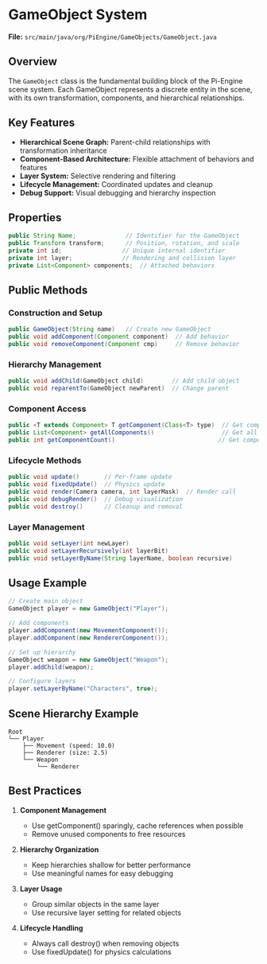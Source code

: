 # GameObject System

**File:** `src/main/java/org/PiEngine/GameObjects/GameObject.java`

## Overview
The `GameObject` class is the fundamental building block of the Pi-Engine scene system. Each GameObject represents a discrete entity in the scene, with its own transformation, components, and hierarchical relationships.

## Key Features
- **Hierarchical Scene Graph:** Parent-child relationships with transformation inheritance
- **Component-Based Architecture:** Flexible attachment of behaviors and features
- **Layer System:** Selective rendering and filtering
- **Lifecycle Management:** Coordinated updates and cleanup
- **Debug Support:** Visual debugging and hierarchy inspection

## Properties
```java
public String Name;              // Identifier for the GameObject
public Transform transform;      // Position, rotation, and scale
private int id;                 // Unique internal identifier
private int layer;              // Rendering and collision layer
private List<Component> components;  // Attached behaviors
```

## Public Methods

### Construction and Setup
```java
public GameObject(String name)   // Create new GameObject
public void addComponent(Component component)  // Add behavior
public void removeComponent(Component cmp)     // Remove behavior
```

### Hierarchy Management
```java
public void addChild(GameObject child)        // Add child object
public void reparentTo(GameObject newParent)  // Change parent
```

### Component Access
```java
public <T extends Component> T getComponent(Class<T> type)  // Get component by type
public List<Component> getAllComponents()                   // Get all components
public int getComponentCount()                             // Get component count
```

### Lifecycle Methods
```java
public void update()       // Per-frame update
public void fixedUpdate()  // Physics update
public void render(Camera camera, int layerMask)  // Render call
public void debugRender()  // Debug visualization
public void destroy()      // Cleanup and removal
```

### Layer Management
```java
public void setLayer(int newLayer)
public void setLayerRecursively(int layerBit)
public void setLayerByName(String layerName, boolean recursive)
```

## Usage Example
```java
// Create main object
GameObject player = new GameObject("Player");

// Add components
player.addComponent(new MovementComponent());
player.addComponent(new RendererComponent());

// Set up hierarchy
GameObject weapon = new GameObject("Weapon");
player.addChild(weapon);

// Configure layers
player.setLayerByName("Characters", true);
```

## Scene Hierarchy Example
```
Root
└── Player
    ├── Movement (speed: 10.0)
    ├── Renderer (size: 2.5)
    └── Weapon
        └── Renderer
```

## Best Practices
1. **Component Management**
   - Use getComponent() sparingly, cache references when possible
   - Remove unused components to free resources

2. **Hierarchy Organization**
   - Keep hierarchies shallow for better performance
   - Use meaningful names for easy debugging

3. **Layer Usage**
   - Group similar objects in the same layer
   - Use recursive layer setting for related objects

4. **Lifecycle Handling**
   - Always call destroy() when removing objects
   - Use fixedUpdate() for physics calculations
